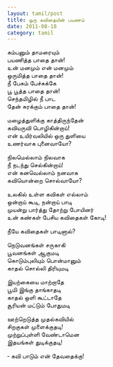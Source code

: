 ```yaml
---
layout: tamil/post
title: ஒரு கவிதையின் பயணம்
date: 2011-08-18
category: tamil
---
```


கம்பனும் தாமரையும் <br/>
பயணித்த பாதை தான்! <br/>
உன் மனமும் என் மனமும் <br/>
ஒருமித்த பாதை தான்! <br/>
நீ பேசும் பேச்சுக்கே <br/>
பூ பூத்த பாதை தான்! <br/>
செந்தமிழில் நீ பாட <br/>
தேன் சுரக்கும் பாதை தான்!

மழைத்துளிக்கு காத்திருந்தேன் <br/>
கவியருவி பொழிகின்றாய்! <br/>
என் உயிர்வலியில் ஒரு துளியை <br/>
உணர்வாக புனைவாயோ?

நிலமெல்லாம் நிலவாக <br/>
நீ நடந்து செல்கின்றாய்! <br/>
என் கனவெல்லாம் நனவாக <br/>
கவியொன்றை சொல்வாயோ?

உலகில் உள்ள கவிகள் எல்லாம் <br/>
ஒன்றாய் கூடி, நன்றாய் பாடி <br/>
முயன்று பார்த்து தோற்று போயினர் <br/>
உன் கண்கள் பேசிய கவிதைகள் கோடி!

நீயே கவிதைகள் பாடினால்?

நெடுவனங்கள் சருகாகி <br/>
பூவனங்கள் ஆகுமடி <br/>
கொடும்புலியும் பொன்மானும் <br/>
காதல் சொல்லி திரியுமடி

இயற்கையை மாற்றாதே <br/>
பூமி இங்கு தாங்காதடி <br/>
காதல் ஒளி கூட்டாதே <br/>
சூரியன் மட்டும் போதுமடி

ஊற்றெடுத்த முதல்கவியில் <br/>
சிறகுகள் முளைக்குதடி! <br/>
முற்றுப்புள்ளி வேண்டாமென <br/>
இதயங்கள் துடிக்குதடி!

&#x2010; கவி பாடும் என் தேவதைக்கு!
